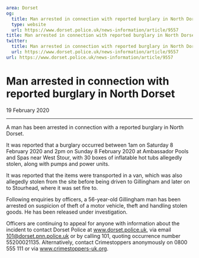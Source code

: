 ```yaml
area: Dorset
og:
  title: Man arrested in connection with reported burglary in North Dorset
  type: website
  url: https://www.dorset.police.uk/news-information/article/9557
title: Man arrested in connection with reported burglary in North Dorset |
twitter:
  title: Man arrested in connection with reported burglary in North Dorset
  url: https://www.dorset.police.uk/news-information/article/9557
url: https://www.dorset.police.uk/news-information/article/9557
```

# Man arrested in connection with reported burglary in North Dorset

19 February 2020

* * *

A man has been arrested in connection with a reported burglary in North Dorset.

It was reported that a burglary occurred between 1am on Saturday 8 February 2020 and 2pm on Sunday 8 February 2020 at Ambassador Pools and Spas near West Stour, with 30 boxes of inflatable hot tubs allegedly stolen, along with pumps and power units.

It was reported that the items were transported in a van, which was also allegedly stolen from the site before being driven to Gillingham and later on to Stourhead, where it was set fire to.

Following enquiries by officers, a 56-year-old Gillingham man has been arrested on suspicion of theft of a motor vehicle, theft and handling stolen goods. He has been released under investigation.

Officers are continuing to appeal for anyone with information about the incident to contact Dorset Police at www.dorset.police.uk, via email 101@dorset.pnn.police.uk or by calling 101, quoting occurrence number 55200021135. Alternatively, contact Crimestoppers anonymously on 0800 555 111 or via www.crimestoppers-uk.org.
